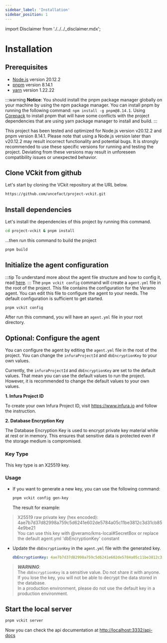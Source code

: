 ```yaml
---
sidebar_label: 'Installation'
sidebar_position: 1
---
```


import Disclaimer from './../../\_disclaimer.mdx';

# Installation

<Disclaimer />

## Prerequisites

- [Node.js](https://nodejs.org/en/) version 20.12.2
- [pnpm](https://pnpm.io/) version 8.14.1
- [yarn](https://yarnpkg.com/) version 1.22.22

:::warning
**Notice**: You should install the pnpm package manager globally on your machine by using the npm package manager. You can install pnpm by running the following command: `npm install -g pnpm@8.14.1`. Using [Corepack](https://nodejs.org/api/corepack.html) to install pnpm that will have some conflicts with the project dependencies that are using yarn package manager to install and build.
:::

This project has been tested and optimized for Node.js version v20.12.2 and pnpm version 8.14.1. Please note that using a Node.js version later than v20.12.2 may result incorrect functionality and potential bugs. It is strongly recommended to use these specific versions for running and testing the project. Deviating from these versions may result in unforeseen compatibility issues or unexpected behavior.

## Clone VCkit from github

Let's start by cloning the VCkit repository at the URL below.

```bash
https://github.com/uncefact/project-vckit.git
```

## Install dependencies

Let's install the dependencies of this project by running this command.

```bash
cd project-vckit & pnpm install
```

...then run this command to build the project

```bash
pnpm build
```

## Initialize the agent configuration

:::tip
To understand more about the agent file structure and how to config it, read [here](/docs/agent-configuration/config-agent-file).
:::
The `pnpm vckit config` command will create a `agent.yml` file in the root of the project. This file contains the configuration for the Veramo agent. You can edit this file to configure the agent to your needs. The default configuration is sufficient to get started.

```bash
pnpm vckit config
```

After run this command, you will have an `agent.yml` file in your root directory.

## Optional: Configure the agent

You can configure the agent by editing the `agent.yml` file in the root of the project. You can change the `infuraProjectId` and `dbEncryptionKey` to your own values.

Currently, the `infuraProjectId` and `dbEncryptionKey` are set to the default values. That mean you can use the default values to run the project. However, it is recommended to change the default values to your own values.

**1. Infura Project ID**

To create your own Infura Project ID, visit https://www.infura.io and follow the instruction.

**2. Database Encryption Key**

The Database Encryption Key is used to encrypt private key material while at rest or in memory. This ensures that sensitive data is protected even if the storage medium is compromised.

### Key Type

This key type is an X25519 key.

### Usage

- If you want to generate a new key, you can use the following command:

  ```bash
  pnpm vckit config gen-key
  ```

  The result for example:

> X25519 raw private key (hex encoded):  
4ae7b7d37d82998a759c5d6241e602de5784a05c11be3812c3d31cb854e9be21  
You can use this key with @veramo/kms-local#SecretBox or replace the default agent.yml 'dbEncryptionKey' constant

- Update the `dbEncryptionKey` in the `agent.yml` file with the generated key.

  ```yaml
  dbEncryptionKey: 4ae7b7d37d82998a759c5d6241e602de5784a05c11be3812c3d31cb854e9be21
  ```

> **_WARNING_**:  
The `dbEncryptionKey` is a sensitive value. Do not share it with anyone. If you lose the key, you will not be able to decrypt the data stored in the database.  
In a production environment, please do not use the default key in a production environment.

## Start the local server

```bash
pnpm vckit server
```

Now you can check the api documentation at [http://localhost:3332/api-docs](http://localhost:3332/api-docs)
